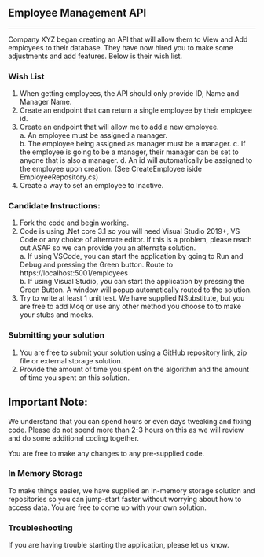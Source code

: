 ## Employee Management API

---

Company XYZ began creating an API that will allow them to View and Add employees to their database. They have now hired you to make some adjustments and add features. Below is their wish list.

### Wish List

1. When getting employees, the API should only provide ID, Name and Manager Name.
1. Create an endpoint that can return a single employee by their employee id.
1. Create an endpoint that will allow me to add a new employee.  
   a. An employee must be assigned a manager.  
   b. The employee being assigned as manager must be a manager.
   c. If the employee is going to be a manager, their manager can be set to anyone that is also a manager.
   d. An id will automatically be assigned to the employee upon creation. (See CreateEmployee iside EmployeeRepository.cs)
1. Create a way to set an employee to Inactive.


### Candidate Instructions:

1. Fork the code and begin working.
1. Code is using .Net core 3.1 so you will need Visual Studio 2019+, VS Code or any choice of alternate editor. If this is a problem, please reach out ASAP so we can provide you an alternate solution.  
  a. If using VSCode, you can start the application by going to Run and Debug and pressing the Green button.   Route to https://localhost:5001/employees  
  b. If using Visual Studio, you can start the application by pressing the Green Button. A window will popup automatically routed to the solution.  
1. Try to write at least 1 unit test. We have supplied NSubstitute, but you are free to add Moq or use any other method you choose to to make your stubs and mocks.


### Submitting your solution
1. You are free to submit your solution using a GitHub repository link, zip file or external storage solution. 
1. Provide the amount of time you spent on the algorithm and the amount of time you spent on this solution.

## Important Note: 
We understand that you can spend hours or even days tweaking and fixing code. Please do not spend more than 2-3 hours on this as we will review and do some additional coding together. 

You are free to make any changes to any pre-supplied code.

### In Memory Storage
To make things easier, we have supplied an in-memory storage solution and repositories so you can jump-start faster without worrying about how to access data. You are free to come up with your own solution.

### Troubleshooting
If you are having trouble starting the application, please let us know.
